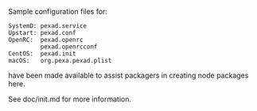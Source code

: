 Sample configuration files for:
```
SystemD: pexad.service
Upstart: pexad.conf
OpenRC:  pexad.openrc
         pexad.openrcconf
CentOS:  pexad.init
macOS:   org.pexa.pexad.plist
```
have been made available to assist packagers in creating node packages here.

See doc/init.md for more information.
